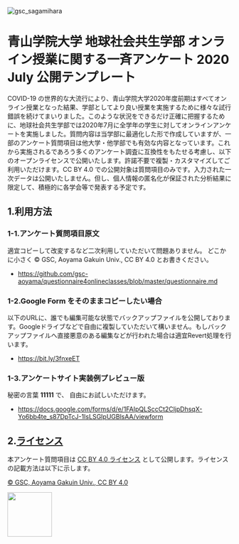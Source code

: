 ![gsc_sagamihara](https://user-images.githubusercontent.com/416977/87242138-fa19f400-c464-11ea-994e-9e755ba39db9.jpg)

# 青山学院大学 地球社会共生学部 オンライン授業に関する一斉アンケート 2020 July 公開テンプレート

COVID-19 の世界的な大流行により、青山学院大学2020年度前期はすべてオンライン授業となった結果、学部としてより良い授業を実施するために様々な試行錯誤を続けてまいりました。このような状況をできるだけ正確に把握するために、地球社会共生学部では2020年7月に全学年の学生に対してオンラインアンケートを実施しました。質問内容は当学部に最適化した形で作成していますが、一部のアンケート質問項目は他大学・他学部でも有効な内容となっています。これから実施されるであろう多くのアンケート調査に互換性をもたせる考慮し、以下のオープンライセンスで公開いたします。許諾不要で複製・カスタマイズしてご利用いただけます。CC BY 4.0 での公開対象は質問項目のみです。入力された一次データは公開いたしません。但し、個人情報の匿名化が保証された分析結果に限定して、積極的に各学会等で発表する予定です。


## 1.利用方法

### 1-1.アンケート質問項目原文
適宜コピーして改変するなど二次利用していただいて問題ありません。 どこかに小さく © GSC, Aoyama Gakuin Univ., CC BY 4.0 とお書きください。
* https://github.com/gsc-aoyama/questionnaire4onlineclasses/blob/master/questionnaire.md


### 1-2.Google Form をそのままコピーしたい場合
以下のURLに、誰でも編集可能な状態でバックアップファイルを公開しております。Googleドライブなどで自由に複製していただいて構いません。もしバックアップファイルへ直接悪意のある編集などが行われた場合は適宜Revert処理を行います。
* https://bit.ly/3fnxeET


### 1-3.アンケートサイト実装例プレビュー版
秘密の言葉 **11111** で、 自由にお試しいただけます。
* https://docs.google.com/forms/d/e/1FAIpQLSccCt2CljpDhsqX-Yo6bb4te_s87DpTcJ-1IsLSGIpUGBlsAA/viewform



## 2.[ライセンス](https://github.com/gsc-aoyama/questionnaire4onlineclasses/blob/master/LICENSE.md)
本アンケート質問項目は [CC BY 4.0 ライセンス](https://creativecommons.org/licenses/by/4.0/deed.ja) として公開します。ライセンスの記載方法は以下に示します。

[© GSC, Aoyama Gakuin Univ., CC BY 4.0](https://github.com/gsc-aoyama/questionnaire4onlineclasses/blob/master/LICENSE.md)


<img src="https://user-images.githubusercontent.com/416977/87241280-71975580-c45c-11ea-9f25-b86086d82cb9.png" width="100">



